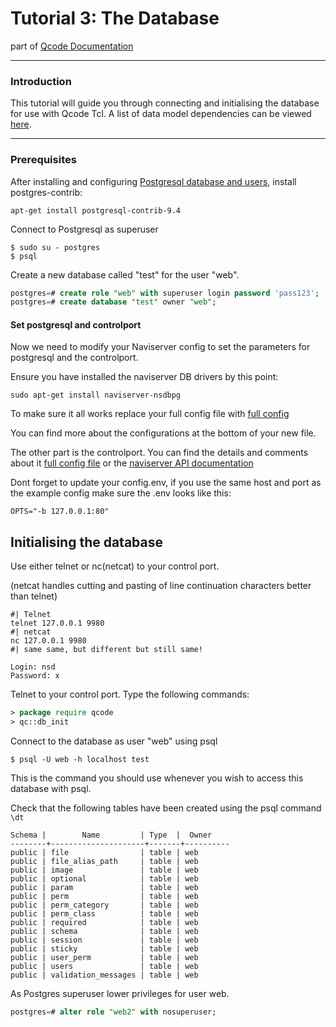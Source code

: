 
Tutorial 3: The Database
========
part of [Qcode Documentation](index.md)

-----

### Introduction

This tutorial will guide you through connecting and initialising the database for use with Qcode Tcl.
A list of data model dependencies can be viewed [here](/doc/data-model-dependencies.md).

-----
### Prerequisites

After installing and configuring [Postgresql database and users](/doc/postgresql-setup.md), install postgres-contrib:

```
apt-get install postgresql-contrib-9.4
```

Connect to Postgresql as superuser
```
$ sudo su - postgres
$ psql
```

Create a new database called "test" for the user "web".
```sql
postgres=# create role "web" with superuser login password 'pass123';
postgres=# create database "test" owner "web";
```


#### Set postgresql and controlport
Now we need to modify your Naviserver config to set the parameters for postgresql and the controlport. 

Ensure you have installed the naviserver DB drivers by this point:
```
sudo apt-get install naviserver-nsdbpg
```

To make sure it all works replace your full config file with [full config](/doc/qc-config.tcl)

You can find more about the configurations at the bottom of your new file.

The other part is the controlport. You can find the details and comments about it [full config file](/doc/naviserver-config-full.md) or the [naviserver API documentation](https://naviserver.sourceforge.io/n/nscp/files/nscp.html)

Dont forget to update your config.env, if you use the same host and port as the example config make sure the .env looks like this:
```
OPTS="-b 127.0.0.1:80"
```

## Initialising the database
Use either telnet or nc(netcat) to your control port.

(netcat handles cutting and pasting of line continuation characters better than telnet)
```
#| Telnet
telnet 127.0.0.1 9980
#| netcat
nc 127.0.0.1 9980
#| same same, but different but still same!

Login: nsd
Password: x
```

Telnet to your control port. Type the following commands:

```tcl
> package require qcode
> qc::db_init
```

Connect to the database as user "web" using psql
```
$ psql -U web -h localhost test
```

This is the command you should use whenever you wish to access this database with psql.


Check that the following tables have been created using the psql command `\dt`

```
Schema |        Name         | Type  |  Owner
--------+---------------------+-------+----------
public | file                | table | web
public | file_alias_path     | table | web
public | image               | table | web
public | optional            | table | web
public | param               | table | web
public | perm                | table | web
public | perm_category       | table | web
public | perm_class          | table | web
public | required            | table | web
public | schema              | table | web
public | session             | table | web
public | sticky              | table | web
public | user_perm           | table | web
public | users               | table | web
public | validation_messages | table | web
```

As Postgres superuser lower privileges for user web.

```sql
postgres=# alter role "web2" with nosuperuser;
```
